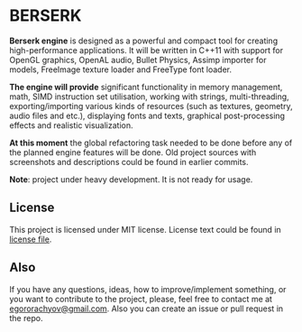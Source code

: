 # BERSERK

**Berserk engine** is designed as a powerful and compact tool for creating high-performance applications.
It will be written in C++11 with support for OpenGL graphics, OpenAL audio, Bullet Physics, 
Assimp importer for models, FreeImage texture loader and FreeType font loader.


**The engine will provide** significant functionality in memory management, math, 
SIMD instruction set utilisation, working with strings, multi-threading, 
exporting/importing various kinds of resources (such as textures, geometry, audio files and etc.),
displaying fonts and texts, graphical post-processing effects and realistic visualization.

**At this moment** the global refactoring task needed to be done before any of
the planned engine features will be done. Old project sources with screenshots and
descriptions could be found in earlier commits. 

**Note**: project under heavy development. It is not ready for usage. 

## License

This project is licensed under MIT license. License text could be found in 
[license file](https://github.com/EgorOrachyov/Berserk/blob/master/LICENSE.md).

## Also

If you have any questions, ideas, how to improve/implement something, or you want to 
contribute to the project, please, feel free to contact me at egororachyov@gmail.com.
Also you can create an issue or pull request in the repo.